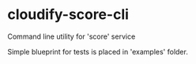 # cloudify-score-cli
Command line utility for 'score' service

Simple blueprint for tests is placed in 'examples' folder.
